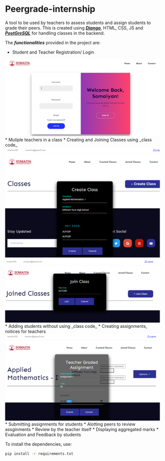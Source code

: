 # Peergrade-internship

A tool to be used by teachers to assess students and assign students to grade their peers. This is created using <a href = "https://docs.djangoproject.com/en/3.1/"> ***Django***</a>, HTML, CSS, JS and <a href = "https://www.postgresql.org/"> ***PostGreSQL***</a> for handling classes in the backend. 

The ***functionalities*** provided in the project are:
* Student and Teacher Registration/ Login
<img src = "Snapshots/Capture.PNG" >
* Muliple teachers in a class
* Creating and Joining Classes using _class code_
<img src = "Snapshots/teacher.PNG" ><br>
<img src = "Snapshots/student1.PNG" >
* Adding students without using _class code_
* Creating assignments, notices for teachers
<img src = "Snapshots/teacher3.PNG" >
* Submitting assignments for students
* Alotting peers to review assginments
* Review by the teacher itself
* Displaying aggregated marks
* Evaluation and Feedback by students

To install the dependencies, use:
```bash
pip install -r requirements.txt
```
